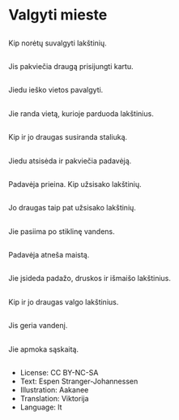 # Valgyti mieste

##
Kip norėtų suvalgyti lakštinių.

##
Jis pakviečia draugą prisijungti kartu.

##
Jiedu ieško vietos pavalgyti.

##
Jie randa vietą, kurioje parduoda lakštinius.

##
Kip ir jo draugas susiranda staliuką.

##
Jiedu atsisėda ir pakviečia padavėją.

##
Padavėja prieina. Kip užsisako lakštinių.

##
Jo draugas taip pat užsisako lakštinių.

##
Jie pasiima po stiklinę vandens.

##
Padavėja atneša maistą.

##
Jie įsideda padažo, druskos ir išmaišo lakštinius.

##
Kip ir jo draugas valgo lakštinius.

##
Jis geria vandenį.

##
Jie apmoka sąskaitą.

##
* License: CC BY-NC-SA
* Text: Espen Stranger-Johannessen
* Illustration: Aakanee
* Translation: Viktorija
* Language: lt

